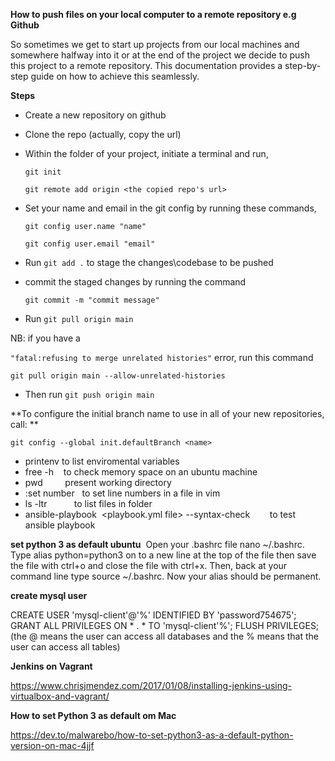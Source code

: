 **How to push files on your local computer to a remote repository e.g Github**


So sometimes we get to start up projects from our local machines and somewhere halfway into it or at the end of the project we decide to push this project to a remote repository.
This documentation provides a step-by-step guide on how to achieve this seamlessly.

**Steps**
- Create a new repository on github
- Clone the repo (actually, copy the url)
- Within the folder of your project, initiate a    terminal and run,

  `git init`

  `git remote add origin <the copied repo's url>`
- Set your name and email in the git config by running these commands,

    `git config user.name "name"`

  `git config user.email "email"`

- Run `git add .` to stage the changes\codebase to be pushed

- commit the staged changes by running the command
  
  `git commit -m "commit message"`

- Run `git pull origin main`

NB: if you have a 

`"fatal:refusing to merge unrelated histories"` error, run this command

`git pull origin main --allow-unrelated-histories`

- Then run `git push origin main`





**To configure the initial branch name to use in all
of your new repositories, call: **

`git config --global init.defaultBranch <name>`

- printenv   to list enviromental variables
- free -h    to check memory space on an ubuntu machine
- pwd         present working directory
- :set number   to set line numbers in a file in vim
- ls -ltr  <name of folder>         to list files in folder
- ansible-playbook  <playbook.yml file> --syntax-check        to test ansible playbook

**set python 3 as default ubuntu**  
Open your .bashrc file nano ~/.bashrc. Type alias python=python3 on to a new line at the top of the file then save the file with ctrl+o and close the file with ctrl+x. Then, back at your command line type source ~/.bashrc. Now your alias should be permanent.



**create mysql user**

CREATE USER 'mysql-client'@'%' IDENTIFIED BY 'password754675';
GRANT ALL PRIVILEGES ON * . * TO 'mysql-client'%';
FLUSH PRIVILEGES;
(the @ means the user can access all databases and the % means that the user can access all tables)


**Jenkins on Vagrant**

https://www.chrisjmendez.com/2017/01/08/installing-jenkins-using-virtualbox-and-vagrant/


**How to set Python 3 as default om Mac**

https://dev.to/malwarebo/how-to-set-python3-as-a-default-python-version-on-mac-4jjf

